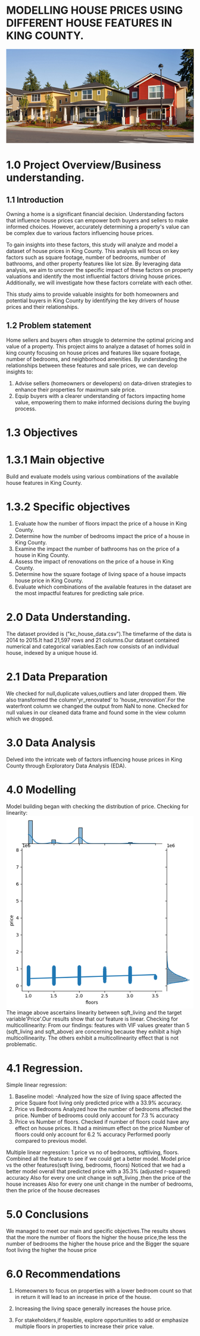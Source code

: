 # MODELLING HOUSE PRICES USING DIFFERENT HOUSE FEATURES IN KING COUNTY.

![Kingcounty Houses](Kingcounty.jpg)

# 1.0 Project Overview/Business understanding.
## 1.1 Introduction
Owning a home is a significant financial decision. Understanding factors that influence house prices can empower both buyers and sellers to make informed choices. However, accurately determining a property's value can be complex due to various factors influencing house prices.

To gain insights into these factors, this study will analyze and model a dataset of house prices in King County. This analysis will focus on key factors such as square footage, number of bedrooms, number of bathrooms, and other property features like lot size. By leveraging data analysis, we aim to uncover the specific impact of these factors on property valuations and identify the most influential factors driving house prices. Additionally, we will investigate how these factors correlate with each other.

This study aims to provide valuable insights for both homeowners and potential buyers in King County by identifying the key drivers of house prices and their relationships.



## 1.2 Problem statement

Home sellers and buyers often struggle to determine the optimal pricing and value of a property. This project aims to analyze a dataset of homes sold in king county focusing on house prices and features like square footage, number of bedrooms, and neighborhood amenities. By understanding the relationships between these features and sale prices, we can develop insights to:

1. Advise sellers (homeowners or developers) on data-driven strategies to enhance their properties for maximum sale price.
2. Equip buyers with a clearer understanding of factors impacting home value, empowering them to make informed decisions during the buying process.



# 1.3 Objectives
# 1.3.1 Main objective
 
 Build and evaluate models using various combinations of the available house features in King County.

# 1.3.2 Specific objectives

1. Evaluate how the number of floors impact the price of a house in King County.
2. Determine how the number of bedrooms impact the price of a house in King County.
3. Examine the impact the number of bathrooms has on the price of a house in King County.
4. Assess the impact of renovations on the price of a house in King County.
5. Determine how the square footage of living space of a house impacts house price in King County.
6. Evaluate which combinations of the available features in the dataset are the most impactful features for predicting sale price.

# 2.0 Data Understanding.
The dataset provided is ("kc_house_data.csv").The timefarme of the data is 2014 to 2015.It had 21,597 rows and 21 columns.Our dataset contained numerical and categorical variables.Each row consists of an individual house, indexed by a unique house id.

# 2.1 Data Preparation
We checked for null,duplicate values,outliers and later dropped them. We also transformed the column'yr_renovated' to 'house_renovation'.For the waterfront column we changed the output from NaN to none. Checked for null values in our cleaned data frame and found some in the view column which we dropped.

# 3.0 Data Analysis
Delved into the intricate web of factors influencing house prices in King County through Exploratory Data Analysis (EDA).

# 4.0 Modelling
Model building began with checking the distribution of price.
Checking for linearity:
![alt text](linearity..png)
The image above ascertains linearity between sqft_living and the target variable'Price'.Our results show that our feature is linear.
 Checking for multicollinearity:
 From our findings: features with VIF values greater than 5 (sqft_living and sqft_above) are concerning because they exhibit a high multicollinearity. The others exhibit a multicollinearity effect that is not problematic.
# 4.1 Regression.
 Simple linear regression:
 1. Baseline model:
 -Analyzed how the size of living space affected  the price
 Square foot living only predicted price with a 33.9% accuracy.
 2. Price vs Bedrooms
Analyzed how the number of bedrooms  affected  the price.
Number of bedrooms could only account for 7.3 %  accuracy
3. Price vs Number of floors.
Checked if number of floors could have any effect on house prices.
It had a minimum effect on the price 
Number of floors  could only account for 6.2 %  accuracy
Performed poorly compared to previous model.

Multiple linear regression:
1.price vs no of bedrooms, sqftliving, floors.
Combined all the feature to see if we could get a better model.
Model price vs the other features(sqft living, bedrooms, floors)
Noticed that we had a better model overall that predicted price with a 35.3% (adjusted r-squared) accuracy
Also for every one unit change in sqft_living ,then the price of the house increases 
Also for every one unit change in the number of bedrooms, then the price of the house decreases


# 5.0 Conclusions
We managed to meet our main and specific objectives.The results shows that the more the number of floors the higher the house price,the less the number of bedrooms the higher the house price and the Bigger the square foot living the higher the house price 

# 6.0 Recommendations
1. Homeowners to focus on properties with a lower bedroom count so that in return it will lead to an increase in price of the house.

2. Increasing the living space generally increases the house price.

3. For stakeholders,if feasible, explore opportunities to add or emphasize multiple floors in properties to increase their price value.
